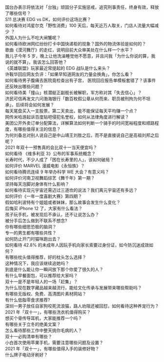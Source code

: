 国台办表示将依法对「台独」顽固分子实施惩戒，追究刑事责任，终身有效，释放了哪些信号？  
S11 总决赛 EDG vs DK，如何评价这场比赛？  
如何看待对鸿星尔克「野性消费」100 天后，每天近万人取关，门店人流量大幅减少 ？  
外国人为什么不吃大闸蟹呢？  
如何看待欧洲网红纷纷打卡中国快递柜的现象？国外的物流体验是如何的？  
歌曲《漠河舞厅》的走红，说明目前大众审美处在什么样一个水平？  
我儿子今年 5 岁，晚上让他洗澡睡觉他不愿意，并且问我「为什么你说的算，我说的就不算」，我该怎么回答他？  
《英雄联盟》玩家最近常提起的 EDG 战队是什么来头？  
许鞍华回应网友负评：「如果早知道网友的力量会换角」，你怎么看？  
如何看待男子腹痛去医院竟检查出有子宫， 医院回应报告单模板套错了？该事件还反映出哪些问题？  
如何看待美「撞山」核潜艇正副舰长被解职，军方称对其「失去信心」？  
济民可信再发文六问渤海银行「数百枚假公章从何而来、职员被刑拘为何不坦承」，后续将会如何发展？  
每天尾盘买入一支股票，第二天卖出，能不能保证每天平均赚一个点？  
网传米哈游起诉百度贴吧侵犯名誉权，如何从法律角度进行解读？  
美团公开外卖订单分配算法，详解算法如何判断一个骑手的时间宽裕程度和顺路程度，有哪些值得关注的信息？  
为何刘备总对别人说自己是中山靖王刘胜之后，而不是直接说自己是高祖刘邦之后呢？  
2021 年双十一预售真的会比双十一当天便宜吗？  
如何看待 《维多利亚 3》公布的军事系统概念？  
长寿时代，不少人成了「困在长寿里的人」，该如何破局？  
如何评价 MARVEL 漫威电影《永恒族》？  
如何看待腾讯连续 9 年举办科学 WE 大会？有意义吗？  
如何评价河南卫视舞蹈综艺《舞千年》第一期？  
坚持每天泡脚对身体有什么影响？  
如何看待实现元宇宙还需迈过三道坎的说法？我们离元宇宙还有多远？  
如何评价《一年一度喜剧大赛》第四期？  
假如哈利波特有个姐姐或者妹妹，那么故事会发生什么变化？  
后悔买 iPhone 12 了，大家有什么看法？  
孩子玩手机，被发现后不承认，还不让说怎么办？  
被分手后怎么做到不联系不想念?  
你有哪些细思恐极的脑洞？  
专一的男生都有哪些共性？  
如何防止开门时猫咪跑出去？  
如何看待 42.8% 的未成年人因玩手机向家长索要过身份证，如今防沉迷成效如何？  
有哪些枕头值得推荐，好的枕头怎么选择？  
这种情况下，我应该继续追她吗？  
到底是什么能让你一瞬间放下那个你爱了很久的人？  
有什么早餐面包，可以推荐给大家吗？  
双十一是不是年轻人的一场「赶集」？  
为什么现在数字藏品越来越流行，能给文化传承与发展带来哪些帮助吗？  
有哪些无版权、免费、高清图片素材网站？  
有什么低脂零食求推荐?  
深圳一男子放任自家狗咬死流浪猫，路人劝阻还被回怼，如何看待这种养宠行为？  
2021 年「双十一」，有哪些洗衣机值得购买？  
想买个骨传导耳机，大家能推荐一个吗？  
有哪些关于立冬的绝美文案？  
怎么看待那些工作中整天挑你毛病的人？  
双十一必购清单有哪些？  
小白首次使用苹果手机，需要注意哪些问题及设置？  
2021 年「双十一」，有哪些值得入手的装修好物？  
什么牌子电动牙刷好？  
